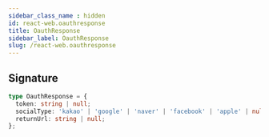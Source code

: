 ```yaml
---
sidebar_class_name : hidden
id: react-web.oauthresponse
title: OauthResponse
sidebar_label: OauthResponse
slug: /react-web.oauthresponse
---
```






## Signature

```typescript
type OauthResponse = {
  token: string | null;
  socialType: 'kakao' | 'google' | 'naver' | 'facebook' | 'apple' | null;
  returnUrl: string | null;
};
```
